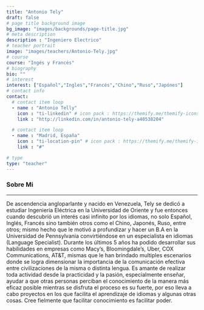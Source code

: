 ```yaml
---
title: "Antonio Tely"
draft: false
# page title background image
bg_image: "images/backgrounds/page-title.jpg"
# meta description
description : "Ingeniero Electrico"
# teacher portrait
image: "images/teachers/Antonio-Tely.jpg"
# course
course: "Ingés y Francés"
# biography
bio: ""
# interest
interest: ["Español","Ingles","Francés","Chino","Ruso","Japónes"]
# contact info
contact:
  # contact item loop
  - name : "Antonio Telly"
    icon : "ti-linkedin" # icon pack : https://themify.me/themify-icons
    link : "http://linkedin.com/in/antonio-tely-a40538204"

  # contact item loop
  - name : "Madrid, España"
    icon : "ti-location-pin" # icon pack : https://themify.me/themify-icons
    link : "#"

# type
type: "teacher"
---
```


### Sobre Mi
------------

De ascendencia angloparlante y nacido en Venezuela, Tely se dedicó a estudiar Ingeniería Eléctrica en la Universidad de Oriente y fue entonces cuando descubrió un interés casi infinito por los idiomas, no solo Español, Inglés, Francés sino también otros como el Chino, Japonés, Ruso, entre otros; mismo hecho que le motivó a profundizar y hacer un B.A en la Universidad de Pennsylvania convirtiéndose en un especialista en idiomas (Language Specialist).
Durante los últimos 5 años ha podido desarrollar sus habilidades en empresas como Macy’s, Bloomingdale’s, Uber, COX Communications, AT&T, mismas que le han brindado multiples escenarios donde se logra dimensionar la importancia de la comunicación efectiva entre civilizaciones de la misma o distinta lengua.
Es amante de realizar toda actividad desde la practicidad y la pasión, especialmente enseñar, ayudar a que otras personas perciban el conocimiento de la manera más eficaz posible mientras se disfruta el proceso es su fuerte, por eso lleva a cabo proyectos en los que facilita el aprendizaje de idiomas y algunas otras cosas. Cree fielmente que facilitar conocimiento es facilitar poder.